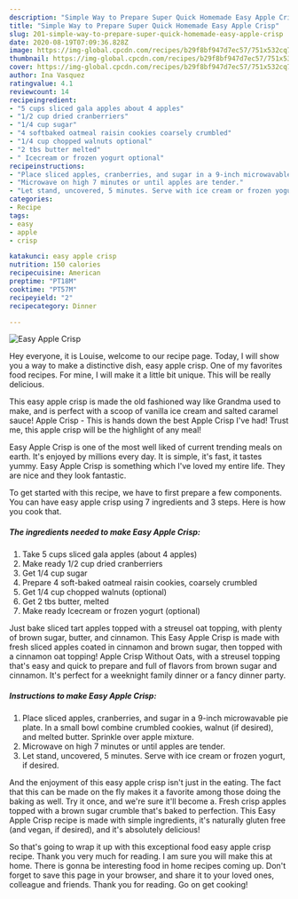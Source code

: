 ```yaml
---
description: "Simple Way to Prepare Super Quick Homemade Easy Apple Crisp"
title: "Simple Way to Prepare Super Quick Homemade Easy Apple Crisp"
slug: 201-simple-way-to-prepare-super-quick-homemade-easy-apple-crisp
date: 2020-08-19T07:09:36.828Z
image: https://img-global.cpcdn.com/recipes/b29f8bf947d7ec57/751x532cq70/easy-apple-crisp-recipe-main-photo.jpg
thumbnail: https://img-global.cpcdn.com/recipes/b29f8bf947d7ec57/751x532cq70/easy-apple-crisp-recipe-main-photo.jpg
cover: https://img-global.cpcdn.com/recipes/b29f8bf947d7ec57/751x532cq70/easy-apple-crisp-recipe-main-photo.jpg
author: Ina Vasquez
ratingvalue: 4.1
reviewcount: 14
recipeingredient:
- "5 cups sliced gala apples about 4 apples"
- "1/2 cup dried cranberriers"
- "1/4 cup sugar"
- "4 softbaked oatmeal raisin cookies coarsely crumbled"
- "1/4 cup chopped walnuts optional"
- "2 tbs butter melted"
- " Icecream or frozen yogurt optional"
recipeinstructions:
- "Place sliced apples, cranberries, and sugar in a 9-inch microwavable pie plate. In a small bowl combine crumbled cookies, walnut (if desired), and melted butter. Sprinkle over apple mixture."
- "Microwave on high 7 minutes or until apples are tender."
- "Let stand, uncovered, 5 minutes. Serve with ice cream or frozen yogurt, if desired."
categories:
- Recipe
tags:
- easy
- apple
- crisp

katakunci: easy apple crisp 
nutrition: 150 calories
recipecuisine: American
preptime: "PT18M"
cooktime: "PT57M"
recipeyield: "2"
recipecategory: Dinner

---
```



![Easy Apple Crisp](https://img-global.cpcdn.com/recipes/b29f8bf947d7ec57/751x532cq70/easy-apple-crisp-recipe-main-photo.jpg)

Hey everyone, it is Louise, welcome to our recipe page. Today, I will show you a way to make a distinctive dish, easy apple crisp. One of my favorites food recipes. For mine, I will make it a little bit unique. This will be really delicious.

This easy apple crisp is made the old fashioned way like Grandma used to make, and is perfect with a scoop of vanilla ice cream and salted caramel sauce! Apple Crisp - This is hands down the best Apple Crisp I&#39;ve had! Trust me, this apple crisp will be the highlight of any meal!

Easy Apple Crisp is one of the most well liked of current trending meals on earth. It's enjoyed by millions every day. It is simple, it's fast, it tastes yummy. Easy Apple Crisp is something which I've loved my entire life. They are nice and they look fantastic.


To get started with this recipe, we have to first prepare a few components. You can have easy apple crisp using 7 ingredients and 3 steps. Here is how you cook that.

##### The ingredients needed to make Easy Apple Crisp:

1. Take 5 cups sliced gala apples (about 4 apples)
1. Make ready 1/2 cup dried cranberriers
1. Get 1/4 cup sugar
1. Prepare 4 soft-baked oatmeal raisin cookies, coarsely crumbled
1. Get 1/4 cup chopped walnuts (optional)
1. Get 2 tbs butter, melted
1. Make ready  Icecream or frozen yogurt (optional)


Just bake sliced tart apples topped with a streusel oat topping, with plenty of brown sugar, butter, and cinnamon. This Easy Apple Crisp is made with fresh sliced apples coated in cinnamon and brown sugar, then topped with a cinnamon oat topping! Apple Crisp Without Oats, with a streusel topping that&#39;s easy and quick to prepare and full of flavors from brown sugar and cinnamon. It&#39;s perfect for a weeknight family dinner or a fancy dinner party. 

##### Instructions to make Easy Apple Crisp:

1. Place sliced apples, cranberries, and sugar in a 9-inch microwavable pie plate. In a small bowl combine crumbled cookies, walnut (if desired), and melted butter. Sprinkle over apple mixture.
1. Microwave on high 7 minutes or until apples are tender.
1. Let stand, uncovered, 5 minutes. Serve with ice cream or frozen yogurt, if desired.


And the enjoyment of this easy apple crisp isn&#39;t just in the eating. The fact that this can be made on the fly makes it a favorite among those doing the baking as well. Try it once, and we&#39;re sure it&#39;ll become a. Fresh crisp apples topped with a brown sugar crumble that&#39;s baked to perfection. This Easy Apple Crisp recipe is made with simple ingredients, it&#39;s naturally gluten free (and vegan, if desired), and it&#39;s absolutely delicious! 

So that's going to wrap it up with this exceptional food easy apple crisp recipe. Thank you very much for reading. I am sure you will make this at home. There is gonna be interesting food in home recipes coming up. Don't forget to save this page in your browser, and share it to your loved ones, colleague and friends. Thank you for reading. Go on get cooking!
